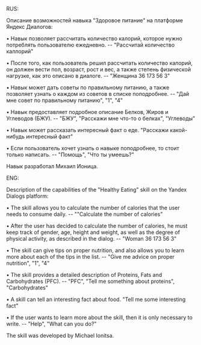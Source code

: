 RUS:

Описание возможностей навыка "Здоровое питание" на платформе Яндекс Диалогов:

• Навык позволяет рассчитать количество калорий, которое нужно потреблять пользователю ежедневно. -- "Рассчитай количество каллорий"

• После того, как пользователь решил рассчитать количество калорий, он должен вести пол, возраст, рост и вес, а также степень физической нагрузке, как это описано в диалоге. -- "Женщина 36 173 56 3"

• Навык может дать советы по правильному питанию, а также позволяет узнать о каждом из советов в списке поподробнее. -- "Дай мне совет по правильному питанию", "1", "4"

• Навык предоставляет подробное описание Белков, Жиров и Углеводов (БЖУ). -- "БЖУ", "Расскажи мне что-то о белках", "Углеводы"

• Навык может рассказать интересный факт о еде. "Расскажи какой-нибудь интересный факт"

• Если пользователь хочет узнать о навыке поподробнее, то стоит только написать. -- "Помощь", "Что ты умеешь?"

Навык разработал Михаил Ионица.

ENG:

Description of the capabilities of the "Healthy Eating" skill on the Yandex Dialogs platform:

• The skill allows you to calculate the number of calories that the user needs to consume daily. -- ""Calculate the number of calories"

• After the user has decided to calculate the number of calories, he must keep track of gender, age, height and weight, as well as the degree of physical activity, as described in the dialog. -- "Woman 36 173 56 3"

• The skill can give tips on proper nutrition, and also allows you to learn more about each of the tips in the list. -- "Give me advice on proper nutrition", "1", "4"

• The skill provides a detailed description of Proteins, Fats and Carbohydrates (PFC). -- "PFC", "Tell me something about proteins", "Carbohydrates"

• A skill can tell an interesting fact about food. "Tell me some interesting fact"

• If the user wants to learn more about the skill, then it is only necessary to write. -- "Help", "What can you do?"

The skill was developed by Michael Ionitsa.
